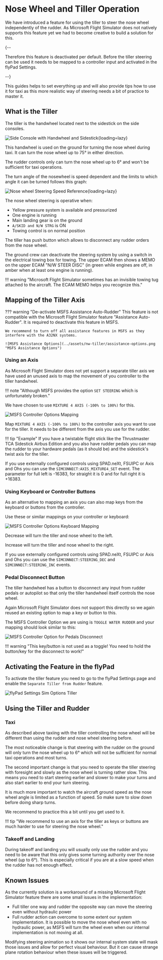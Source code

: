 # Nose Wheel and Tiller Operation

We have introduced a feature for using the tiller to steer the nose wheel independently of the rudder. As Microsoft Flight Simulator does not natively supports this feature yet we had to become creative to build a solution for this.

{--

Therefore this feature is deactivated per default. Before the tiller steering can be used it needs to be mapped to a controller input and activated in the flyPad Settings.

--}

This guides helps to set everything up and will also provide tips how to use it for taxi as this more realistic way of steering needs a bit of practice to master it.

## What is the Tiller

The tiller is the handwheel located next to the sidestick on the side consoles.

![Side Console with Handwheel and Sidestick](../assets/nw-tiller/side-console-handwheel.png "Side Console with Handwheel and Sidestick"){loading=lazy}

This handwheel is used on the ground for turning the nose wheel during taxi. It can turn the nose wheel up to 75° in either direction.

The rudder controls only can turn the nose wheel up to 6° and won't be sufficient for taxi operations.

The turn angle of the nosewheel is speed dependent and the limits to which angle it can be turned follows this graph:

![Nose wheel Steering Speed Reference](../assets/nw-tiller/nosewheel-steering-reference.png "Nose wheel Steering Speed Reference"){loading=lazy}

The nose wheel steering is operative when:

- Yellow pressure system is available and pressurized
- One engine is running
- Main landing gear is on the ground
- `A/SKID and N/W STRG` is ON
- Towing control is on normal position

The tiller has push button which allows to disconnect any rudder orders from the nose wheel.

The ground crew can deactivate the steering system by using a switch in the electrical towing box for towing. The upper ECAM then shows a MEMO on the upper ECAM "N/W STEER DISC" (in green while engines are off, in amber when at least one engine is running).

!!! warning "Microsoft Flight Simulator sometimes has an invisible towing tug attached to the aircraft. The ECAM MEMO helps you recognize this."

## Mapping of the Tiller Axis

??? warning "De-activate MSFS Assistance Auto-Rudder"
    This feature is not compatible with the Microsoft Flight Simulator feature "Assistance Auto-Rudder". It is required to deactivate this feature in MSFS.

    We recommend to turn off all assistance features in MSFS as they interfere with the A32NX systems.

    ![MSFS Assistance Options](../assets/nw-tiller/assistance-options.png "MSFS Assistance Options")

### Using an Axis

As Microsoft Flight Simulator does not yet support a separate tiller axis we have used an unused axis to map the movement of you controller to the tiller handwheel.

!!! note "Although MSFS provides the option `SET STEERING` which is unfortunately broken."

We have chosen to use `MIXTURE 4 AXIS (-100% to 100%)` for this.

![MSFS Controller Options Mapping](../assets/nw-tiller/handwheel-controller-mapping.png "MSFS Controller Options Mapping")

Map `MIXTURE 4 AXIS (-100% to 100%)` to the controller axis you want to use for the tiller. It needs to be different from the axis you use for the rudder.

!!! tip "Example"
    If you have a twistable flight stick like the Thrustmaster TCA Sidestick Airbus Edition and you also have rudder pedals you can map the rudder to your hardware pedals (as it should be) and the sidestick's twist axis for the tiller.

If you use externally configured controls using SPAD.neXt, FSUIPC or Axis and Ohs you can use the `SIMCONNECT:AXIS_MIXTURE4_SET` event. The parameter for full left is -16383, for straight it is 0 and for full right it is +16383.

### Using Keyboard or Controller Buttons

As an alternative to mapping an axis you can also map keys from the keyboard or buttons from the controller.

Use these or similar mappings on your controller or keyboard:

![MSFS Controller Options Keyboard Mapping](../assets/nw-tiller/handwheel-keyboard-mapping.png "MSFS Controller Options Keyboard Mapping")

Decrease will turn the tiller and nose wheel to the left.

Increase will turn the tiller and nose wheel to the right.

If you use externally configured controls using SPAD.neXt, FSUIPC or Axis and Ohs you can use the `SIMCONNECT:STEERING_DEC` and `SIMCONNECT:STEERING_INC` events.

### Pedal Disconnect Button

The tiller handwheel has a button to disconnect any input from rudder pedals or autopilot so that only the tiller handwheel itself controls the nose wheel.

Again Microsoft Flight Simulator does not support this directly so we again reused an existing option to map a key or button to this.

The MSFS Controller Option we are using is `TOGGLE WATER RUDDER` and your mapping should look similar to this:

![MSFS Controller Option for Pedals Disconnect](../assets/nw-tiller/handwheel-disconnect-button-mapping.png "MSFS Controller Option for Pedals Disconnect")

!!! warning "This key/button is not used as a toggle! You need to hold the button/key for the disconnect to work!"

## Activating the Feature in the flyPad

To activate the tiller feature you need to go to the flyPad Settings page and enable the `Separate Tiller from Rudder` feature.

![flyPad Settings Sim Options Tiller](../assets/nw-tiller/flypad-settings-simoptions-tiller.png "flyPad Settings Sim Options Tiller")

## Using the Tiller and Rudder

### Taxi

As described above taxiing with the tiller controlling the nose wheel will be different than using the rudder and nose wheel steering before.

The most noticeable change is that steering with the rudder on the ground will only turn the nose wheel up to 6° which will not be sufficient for normal taxi operations and most turns.

The second important change is that you need to operate the tiller steering with foresight and slowly as the nose wheel is turning rather slow. This means you need to start steering earlier and slower to make your turns and also start earlier to end your turn steering.

It is much more important to watch the aircraft ground speed as the nose wheel angle is limited as a function of speed. So make sure to slow down before doing sharp turns.

We recommend to practice this a bit until you get used to it.

!!! tip "We recommend to use an axis for the tiller as keys or buttons are much harder to use for steering the nose wheel."

### Takeoff and Landing

During takeoff and landing you will usually only use the rudder and you need to be aware that this only gives some turning authority over the nose wheel (up to 6°). This is especially critical if you are at a slow speed when the rudder has not enough effect.

## Known Issues

As the currently solution is a workaround of a missing Microsoft Flight Simulator feature there are some small issues in the implementation:

- Full tiller one way and rudder the opposite way can move the steering even without hydraulic power
- Full rudder action can overcome to some extent our system implementation. It is possible to move the nose wheel even with no hydraulic power, as MSFS will turn the wheel even when our internal implementation is not moving at all.

Modifying steering animation so it shows our internal system state will mask those issues and allow for perfect visual behaviour. But it can cause strange plane rotation behaviour when these issues will be triggered.
